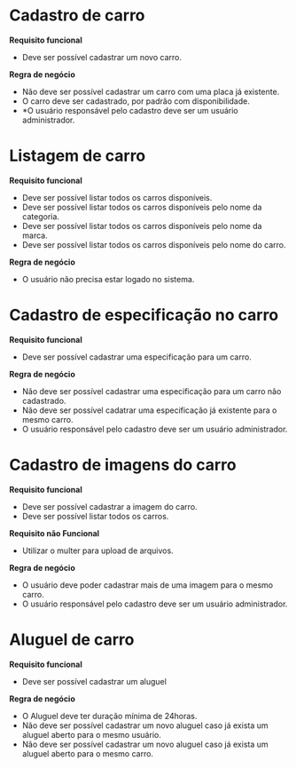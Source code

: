 # Cadastro de carro

**Requisito funcional**
- Deve ser possível cadastrar um novo carro.

**Regra de negócio**
- Não deve ser possível cadastrar um carro com uma placa já existente.
- O carro deve ser cadastrado, por padrão com disponibilidade.
- *O usuário responsável pelo cadastro deve ser um usuário administrador.

# Listagem de carro

**Requisito funcional**
- Deve ser possível listar todos os carros disponíveis.
- Deve ser possível listar todos os carros disponíveis pelo nome da categoria.
- Deve ser possível listar todos os carros disponíveis pelo nome da marca.
- Deve ser possível listar todos os carros disponíveis pelo nome do carro.

**Regra de negócio**
- O usuário não precisa estar logado no sistema.

# Cadastro de especificação no carro 

**Requisito funcional**
- Deve ser possível cadastrar uma especificação para um carro.

**Regra de negócio**
- Não deve ser possível cadastrar uma especificação para um carro não cadastrado.
- Não deve ser possível cadatrar uma especificação já existente para o mesmo carro.
- O usuário responsável pelo cadastro deve ser um usuário administrador.

# Cadastro de imagens do carro

**Requisito funcional**
- Deve ser possível cadastrar a imagem do carro.
- Deve ser possível listar todos os carros.

**Requisito não Funcional**
- Utilizar o multer para upload de arquivos.

**Regra de negócio**
- O usuário deve poder cadastrar mais de uma imagem para o mesmo carro.
- O usuário responsável pelo cadastro deve ser um usuário administrador.

# Aluguel de carro

**Requisito funcional**
- Deve ser possível cadastrar um aluguel

**Regra de negócio**
- O Aluguel deve ter duração mínima de 24horas.
- Não deve ser possível cadastrar um novo aluguel caso já exista um aluguel aberto para o mesmo usuário.
- Não deve ser possível cadastrar um novo aluguel caso já exista um aluguel aberto para o mesmo carro.
